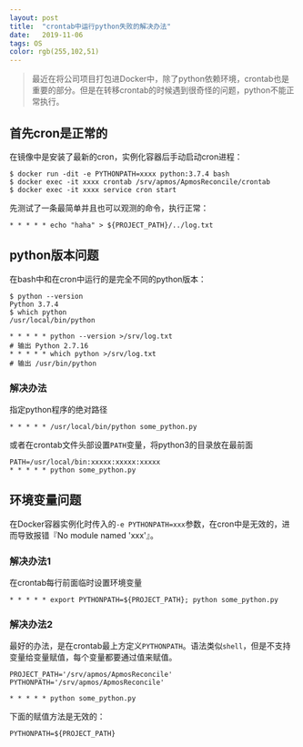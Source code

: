 ```yaml
---
layout: post
title:  "crontab中运行python失败的解决办法"
date:   2019-11-06
tags: OS
color: rgb(255,102,51)
---
```


> 最近在将公司项目打包进Docker中，除了python依赖环境，crontab也是重要的部分。但是在转移crontab的时候遇到很奇怪的问题，python不能正常执行。

## 首先cron是正常的

在镜像中是安装了最新的cron，实例化容器后手动启动cron进程：

```shell-session
$ docker run -dit -e PYTHONPATH=xxxx python:3.7.4 bash
$ docker exec -it xxxx crontab /srv/apmos/ApmosReconcile/crontab
$ docker exec -it xxxx service cron start
```

先测试了一条最简单并且也可以观测的命令，执行正常：

```text
* * * * * echo "haha" > ${PROJECT_PATH}/../log.txt
```

## python版本问题

在bash中和在cron中运行的是完全不同的python版本：

```shell-session
$ python --version
Python 3.7.4
$ which python
/usr/local/bin/python
```

```text
* * * * * python --version >/srv/log.txt
# 输出 Python 2.7.16
* * * * * which python >/srv/log.txt
# 输出 /usr/bin/python
```

### 解决办法

指定python程序的绝对路径

```text
* * * * * /usr/local/bin/python some_python.py
```

或者在crontab文件头部设置`PATH`变量，将python3的目录放在最前面

```text
PATH=/usr/local/bin:xxxxx:xxxxx:xxxxx
* * * * * python some_python.py
```

## 环境变量问题

在Docker容器实例化时传入的`-e PYTHONPATH=xxx`参数，在cron中是无效的，进而导致报错『No module named 'xxx'』。

### 解决办法1

在crontab每行前面临时设置环境变量

```text
* * * * * export PYTHONPATH=${PROJECT_PATH}; python some_python.py
```

### 解决办法2

最好的办法，是在crontab最上方定义`PYTHONPATH`。语法类似`shell`，但是不支持变量给变量赋值，每个变量都要通过值来赋值。

```text
PROJECT_PATH='/srv/apmos/ApmosReconcile'
PYTHONPATH='/srv/apmos/ApmosReconcile'

* * * * * python some_python.py
```

下面的赋值方法是无效的：

```text
PYTHONPATH=${PROJECT_PATH}
```
